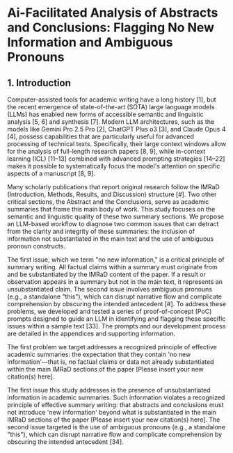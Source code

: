 # **Ai-Facilitated Analysis of Abstracts and Conclusions: Flagging No New Information and Ambiguous Pronouns**

## 1. **Introduction**

Computer-assisted tools for academic writing have a long history [1], but the recent emergence of state-of-the-art (SOTA) large language models (LLMs) has enabled new forms of accessible semantic and linguistic analysis [5, 6] and synthesis [7]. Modern LLM architectures, such as the models like Gemini Pro 2.5 Pro [2], ChatGPT Plus o3 [3], and Claude Opus 4 [4], possess capabilities that are particularly useful for advanced processing of technical texts. Specifically, their large context windows allow for the analysis of full-length research papers [8, 9], while in-context learning (ICL) [11–13] combined with advanced prompting strategies [14–22] makes it possible to systematically focus the model's attention on specific aspects of a manuscript [8, 9].

Many scholarly publications that report original research follow the IMRaD (Introduction, Methods, Results, and Discussion) structure [#]. Two other critical sections, the Abstract and the Conclusions, serve as academic summaries that frame this main body of work. This study focuses on the semantic and linguistic quality of these two summary sections. We propose an LLM-based workflow to diagnose two common issues that can detract from the clarity and integrity of these summaries: the inclusion of information not substantiated in the main text and the use of ambiguous pronoun constructs.

The first issue, which we term "no new information," is a critical principle of summary writing. All factual claims within a summary must originate from and be substantiated by the IMRaD content of the paper. If a result or observation appears in a summary but not in the main text, it represents an unsubstantiated claim. The second issue involves ambiguous pronouns (e.g., a standalone "this"), which can disrupt narrative flow and complicate comprehension by obscuring the intended antecedent [#]. To address these problems, we developed and tested a series of proof-of-concept (PoC) prompts designed to guide an LLM in identifying and flagging these specific issues within a sample text [33]. The prompts and our development process are detailed in the appendices and supporting information.



The first problem we target addresses a recognized principle of effective academic summaries: the expectation that they contain 'no new information'—that is, no factual claims or data not already substantiated within the main IMRaD sections of the paper [Please insert your new citation(s) here].

The first issue this study addresses is the presence of unsubstantiated information in academic summaries. Such information violates a recognized principle of effective summary writing: that abstracts and conclusions must not introduce 'new information' beyond what is substantiated in the main IMRaD sections of the paper [Please insert your new citation(s) here]. The second issue targeted is the use of ambiguous pronouns (e.g., a standalone "this"), which can disrupt narrative flow and complicate comprehension by obscuring the intended antecedent [34].